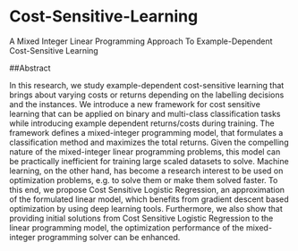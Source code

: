 # Cost-Sensitive-Learning
A Mixed Integer Linear Programming Approach To Example-Dependent Cost-Sensitive Learning

##Abstract

In this research, we study example-dependent cost-sensitive learning that brings about varying costs or returns depending on the labelling decisions and the instances. We introduce a new framework for cost sensitive learning that can be applied on binary and multi-class classification tasks while introducing example dependent returns/costs during training. The framework defines a mixed-integer programming model, that formulates a classification method and maximizes the total returns. Given the compelling nature of the mixed-integer linear programming problems, this model can be practically inefficient for training large scaled datasets to solve. Machine learning, on the other hand, has become a research interest to be used on optimization problems, e.g. to solve them or make them solved faster. To this end, we propose Cost Sensitive Logistic Regression, an approximation of the formulated linear model, which benefits from gradient descent based optimization by using deep learning tools. Furthermore, we also show that providing initial solutions from Cost Sensitive Logistic Regression to the linear programming model, the optimization performance of the mixed-integer programming solver can be enhanced.
